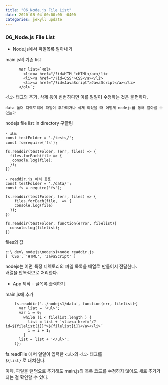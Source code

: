 ```yaml
---
title: "06_Node.js File List"
date: 2020-03-04 00:00:00 -0400
categories: jekyll update
---
```


### 06_Node.js File List

- Node.js에서 파일목록 알아내기

main.js의 기존 list

          var list=`<ol>
            <li><a href="/?id=HTML">HTML</a></li>
            <li><a href="/?id=CSS">CSS</a></li>
            <li><a href="/?id=JavaScript">JavaScript</a></li>
          </ol>`;
          
`<li>` 태그의 추가, 삭제 등이 빈번하다면 이를 일일이 수정하는 것은 불편하다.

`data 폴더 디렉토리에 파일이 추가되거나 삭제 되었을 때 어떻게 nodejs를 통해 알아낼 수 있는가`

nodejs file list in directory 구글링

    - 코드
    const testFolder = './tests/';
    const fs=require('fs');

    fs.readdir(testFolder, (err, files) => {
      files.forEach(file => {
       console.log(file);
      });
    })

    - readdir.js 에서 응용
    const testFolder = './data/';
    const fs = require('fs');

    fs.readdir(testFolder, (err, files) => {
        files.forEach(file,  => {
        console.log(file)
      });
    })

    fs.readdir(testFolder, function(error, filelist){
      console.log(filelist);
    })

files의 값

    c:\_dev\_nodejs\nodejs1>node readdir.js
    [ 'CSS', 'HTML', 'JavaScript' ]

nodejs는 어떤 특정 디렉토리의 파일 목록을 배열로 만들어서 전달한다.<br>
배열을 반복적으로 처리한다.

- App 제작 - 글목록 출력하기

main.js에 추가

        fs.readdir('../nodejs1/data', function(err, filelist){
          var list = '<ul>';
          var i = 0;
            while (i < filelist.length ) {
              list = list + `<li><a href="/?id=${filelist[i]}">${filelist[i]}</a></li>`
              i = i + 1;
            }
          list = list + '</ul>';
        )};

fs.readFile 에서 일일이 입력한 `<ul>`의 `<li>` 태그를<br>
`${list}` 로 대치한다.

이제, 파일을 랜덤으로 추가해도 main.js의 목록 코드를 수정하지 않아도 새로 추가가 되는 걸 확인할 수 있다.
